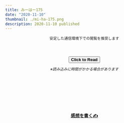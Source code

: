 ```yaml
---
title: みーはー175
date: "2020-11-10"
thumbnail: ./mi-ha-175.png
description: 2020-11-10 published
---
```

<div style="text-align: center;margin-top: 10px;margin-bottom: 50px;">
<sub>安定した通信環境下での閲覧を推奨します</sub>
</div>

<div style="text-align: center;">
<a href="https://kucc-rokko-festival.herokuapp.com/bibi/?book=%E3%81%BF%E3%83%BC%E3%81%AF%E3%83%BC176ver3.epub"><button><strong>Click to Read</strong></button></a>
</div>


<div style="text-align: center;margin-top: 10px;margin-bottom: 40px;">
<sub><em>※読み込みに時間がかかる場合があります</em></sub>
</div>

<div style="text-align: center;margin-top: 130px;">
<strong>

[感想を書く✍](https://mystifying-turing-59e820.netlify.app/form/)

</strong>
</div>